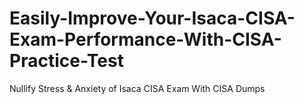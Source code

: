 # Easily-Improve-Your-Isaca-CISA-Exam-Performance-With-CISA-Practice-Test
Nullify Stress &amp; Anxiety of Isaca CISA Exam With CISA Dumps
